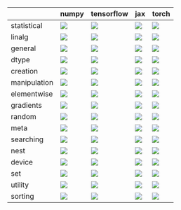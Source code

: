 |              | numpy                                                                                                                                           | tensorflow                                                                                                                                         | jax                                                                                                                                                 | torch                                                                                                                                              |
|:-------------|:------------------------------------------------------------------------------------------------------------------------------------------------|:---------------------------------------------------------------------------------------------------------------------------------------------------|:----------------------------------------------------------------------------------------------------------------------------------------------------|:---------------------------------------------------------------------------------------------------------------------------------------------------|
| statistical  | <a href="Functional API/Core/statistical.md" rel="noopener noreferrer" target="_blank"><img src=https://img.shields.io/badge/-failure-red></a>  | <a href="Functional API/Core/statistical.md" rel="noopener noreferrer" target="_blank"><img src=https://img.shields.io/badge/-success-success></a> | <a href="Functional API/Core/statistical.md" rel="noopener noreferrer" target="_blank"><img src=https://img.shields.io/badge/-failure-red></a>      | <a href="Functional API/Core/statistical.md" rel="noopener noreferrer" target="_blank"><img src=https://img.shields.io/badge/-success-success></a> |
| linalg       | <a href="Functional API/Core/linalg.md" rel="noopener noreferrer" target="_blank"><img src=https://img.shields.io/badge/-failure-red></a>       | <a href="Functional API/Core/linalg.md" rel="noopener noreferrer" target="_blank"><img src=https://img.shields.io/badge/-failure-red></a>          | <a href="Functional API/Core/linalg.md" rel="noopener noreferrer" target="_blank"><img src=https://img.shields.io/badge/-failure-red></a>           | <a href="Functional API/Core/linalg.md" rel="noopener noreferrer" target="_blank"><img src=https://img.shields.io/badge/-failure-red></a>          |
| general      | <a href="Functional API/Core/general.md" rel="noopener noreferrer" target="_blank"><img src=https://img.shields.io/badge/-failure-red></a>      | <a href="Functional API/Core/general.md" rel="noopener noreferrer" target="_blank"><img src=https://img.shields.io/badge/-failure-red></a>         | <a href="Functional API/Core/general.md" rel="noopener noreferrer" target="_blank"><img src=https://img.shields.io/badge/-failure-red></a>          | <a href="Functional API/Core/general.md" rel="noopener noreferrer" target="_blank"><img src=https://img.shields.io/badge/-failure-red></a>         |
| dtype        | <a href="Functional API/Core/dtype.md" rel="noopener noreferrer" target="_blank"><img src=https://img.shields.io/badge/-success-success></a>    | <a href="Functional API/Core/dtype.md" rel="noopener noreferrer" target="_blank"><img src=https://img.shields.io/badge/-failure-red></a>           | <a href="Functional API/Core/dtype.md" rel="noopener noreferrer" target="_blank"><img src=https://img.shields.io/badge/-failure-red></a>            | <a href="Functional API/Core/dtype.md" rel="noopener noreferrer" target="_blank"><img src=https://img.shields.io/badge/-failure-red></a>           |
| creation     | <a href="Functional API/Core/creation.md" rel="noopener noreferrer" target="_blank"><img src=https://img.shields.io/badge/-failure-red></a>     | <a href="Functional API/Core/creation.md" rel="noopener noreferrer" target="_blank"><img src=https://img.shields.io/badge/-failure-red></a>        | <a href="Functional API/Core/creation.md" rel="noopener noreferrer" target="_blank"><img src=https://img.shields.io/badge/-failure-red></a>         | <a href="Functional API/Core/creation.md" rel="noopener noreferrer" target="_blank"><img src=https://img.shields.io/badge/-failure-red></a>        |
| manipulation | <a href="Functional API/Core/manipulation.md" rel="noopener noreferrer" target="_blank"><img src=https://img.shields.io/badge/-failure-red></a> | <a href="Functional API/Core/manipulation.md" rel="noopener noreferrer" target="_blank"><img src=https://img.shields.io/badge/-failure-red></a>    | <a href="Functional API/Core/manipulation.md" rel="noopener noreferrer" target="_blank"><img src=https://img.shields.io/badge/-success-success></a> | <a href="Functional API/Core/manipulation.md" rel="noopener noreferrer" target="_blank"><img src=https://img.shields.io/badge/-failure-red></a>    |
| elementwise  | <a href="Functional API/Core/elementwise.md" rel="noopener noreferrer" target="_blank"><img src=https://img.shields.io/badge/-failure-red></a>  | <a href="Functional API/Core/elementwise.md" rel="noopener noreferrer" target="_blank"><img src=https://img.shields.io/badge/-failure-red></a>     | <a href="Functional API/Core/elementwise.md" rel="noopener noreferrer" target="_blank"><img src=https://img.shields.io/badge/-failure-red></a>      | <a href="Functional API/Core/elementwise.md" rel="noopener noreferrer" target="_blank"><img src=https://img.shields.io/badge/-failure-red></a>     |
| gradients    | <a href="Functional API/Core/gradients.md" rel="noopener noreferrer" target="_blank"><img src=https://img.shields.io/badge/-failure-red></a>    | <a href="Functional API/Core/gradients.md" rel="noopener noreferrer" target="_blank"><img src=https://img.shields.io/badge/-failure-red></a>       | <a href="Functional API/Core/gradients.md" rel="noopener noreferrer" target="_blank"><img src=https://img.shields.io/badge/-failure-red></a>        | <a href="Functional API/Core/gradients.md" rel="noopener noreferrer" target="_blank"><img src=https://img.shields.io/badge/-failure-red></a>       |
| random       | <a href="Functional API/Core/random.md" rel="noopener noreferrer" target="_blank"><img src=https://img.shields.io/badge/-success-success></a>   | <a href="Functional API/Core/random.md" rel="noopener noreferrer" target="_blank"><img src=https://img.shields.io/badge/-success-success></a>      | <a href="Functional API/Core/random.md" rel="noopener noreferrer" target="_blank"><img src=https://img.shields.io/badge/-success-success></a>       | <a href="Functional API/Core/random.md" rel="noopener noreferrer" target="_blank"><img src=https://img.shields.io/badge/-success-success></a>      |
| meta         | <a href="Functional API/Core/meta.md" rel="noopener noreferrer" target="_blank"><img src=https://img.shields.io/badge/-success-success></a>     | <a href="Functional API/Core/meta.md" rel="noopener noreferrer" target="_blank"><img src=https://img.shields.io/badge/-success-success></a>        | <a href="Functional API/Core/meta.md" rel="noopener noreferrer" target="_blank"><img src=https://img.shields.io/badge/-failure-red></a>             | <a href="Functional API/Core/meta.md" rel="noopener noreferrer" target="_blank"><img src=https://img.shields.io/badge/-failure-red></a>            |
| searching    | <a href="Functional API/Core/searching.md" rel="noopener noreferrer" target="_blank"><img src=https://img.shields.io/badge/-failure-red></a>    | <a href="Functional API/Core/searching.md" rel="noopener noreferrer" target="_blank"><img src=https://img.shields.io/badge/-success-success></a>   | <a href="Functional API/Core/searching.md" rel="noopener noreferrer" target="_blank"><img src=https://img.shields.io/badge/-failure-red></a>        | <a href="Functional API/Core/searching.md" rel="noopener noreferrer" target="_blank"><img src=https://img.shields.io/badge/-success-success></a>   |
| nest         | <a href="Functional API/Core/nest.md" rel="noopener noreferrer" target="_blank"><img src=https://img.shields.io/badge/-success-success></a>     | <a href="Functional API/Core/nest.md" rel="noopener noreferrer" target="_blank"><img src=https://img.shields.io/badge/-success-success></a>        | <a href="Functional API/Core/nest.md" rel="noopener noreferrer" target="_blank"><img src=https://img.shields.io/badge/-success-success></a>         | <a href="Functional API/Core/nest.md" rel="noopener noreferrer" target="_blank"><img src=https://img.shields.io/badge/-success-success></a>        |
| device       | <a href="Functional API/Core/device.md" rel="noopener noreferrer" target="_blank"><img src=https://img.shields.io/badge/-success-success></a>   | <a href="Functional API/Core/device.md" rel="noopener noreferrer" target="_blank"><img src=https://img.shields.io/badge/-failure-red></a>          | <a href="Functional API/Core/device.md" rel="noopener noreferrer" target="_blank"><img src=https://img.shields.io/badge/-success-success></a>       | <a href="Functional API/Core/device.md" rel="noopener noreferrer" target="_blank"><img src=https://img.shields.io/badge/-failure-red></a>          |
| set          | <a href="Functional API/Core/set.md" rel="noopener noreferrer" target="_blank"><img src=https://img.shields.io/badge/-success-success></a>      | <a href="Functional API/Core/set.md" rel="noopener noreferrer" target="_blank"><img src=https://img.shields.io/badge/-success-success></a>         | <a href="Functional API/Core/set.md" rel="noopener noreferrer" target="_blank"><img src=https://img.shields.io/badge/-success-success></a>          | <a href="Functional API/Core/set.md" rel="noopener noreferrer" target="_blank"><img src=https://img.shields.io/badge/-success-success></a>         |
| utility      | <a href="Functional API/Core/utility.md" rel="noopener noreferrer" target="_blank"><img src=https://img.shields.io/badge/-failure-red></a>      | <a href="Functional API/Core/utility.md" rel="noopener noreferrer" target="_blank"><img src=https://img.shields.io/badge/-success-success></a>     | <a href="Functional API/Core/utility.md" rel="noopener noreferrer" target="_blank"><img src=https://img.shields.io/badge/-success-success></a>      | <a href="Functional API/Core/utility.md" rel="noopener noreferrer" target="_blank"><img src=https://img.shields.io/badge/-success-success></a>     |
| sorting      | <a href="Functional API/Core/sorting.md" rel="noopener noreferrer" target="_blank"><img src=https://img.shields.io/badge/-success-success></a>  | <a href="Functional API/Core/sorting.md" rel="noopener noreferrer" target="_blank"><img src=https://img.shields.io/badge/-success-success></a>     | <a href="Functional API/Core/sorting.md" rel="noopener noreferrer" target="_blank"><img src=https://img.shields.io/badge/-success-success></a>      | <a href="Functional API/Core/sorting.md" rel="noopener noreferrer" target="_blank"><img src=https://img.shields.io/badge/-failure-red></a>         |